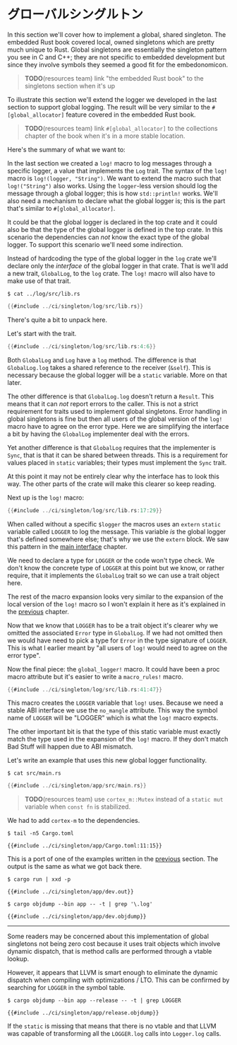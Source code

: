 <!-- # Global singletons -->

# グローバルシングルトン

In this section we'll cover how to implement a global, shared singleton. The
embedded Rust book covered local, owned singletons which are pretty much unique
to Rust. Global singletons are essentially the singleton pattern you see in C
and C++; they are not specific to embedded development but since they involve
symbols they seemed a good fit for the embedonomicon.

> **TODO**(resources team) link "the embedded Rust book" to the singletons
> section when it's up

To illustrate this section we'll extend the logger we developed in the last
section to support global logging. The result will be very similar to the
`#[global_allocator]` feature covered in the embedded Rust book.

> **TODO**(resources team) link `#[global_allocator]` to the collections chapter
> of the book when it's in a more stable location.

Here's the summary of what we want to:

In the last section we created a `log!` macro to log messages through a specific
logger, a value that implements the `Log` trait. The syntax of the `log!` macro
is `log!(logger, "String")`. We want to extend the macro such that
`log!("String")` also works. Using the `logger`-less version should log the
message through a global logger; this is how `std::println!` works. We'll also
need a mechanism to declare what the global logger is; this is the part that's
similar to `#[global_allocator]`.

It could be that the global logger is declared in the top crate and it could
also be that the type of the global logger is defined in the top crate. In this
scenario the dependencies can *not* know the exact type of the global logger. To
support this scenario we'll need some indirection.

Instead of hardcoding the type of the global logger in the `log` crate we'll
declare only the *interface* of the global logger in that crate. That is we'll
add a new trait, `GlobalLog`, to the `log` crate. The `log!` macro will also
have to make use of that trait.

``` console
$ cat ../log/src/lib.rs
```

``` rust
{{#include ../ci/singleton/log/src/lib.rs}}
```

There's quite a bit to unpack here.

Let's start with the trait.

``` rust
{{#include ../ci/singleton/log/src/lib.rs:4:6}}
```

Both `GlobalLog` and `Log` have a `log` method. The difference is that
`GlobalLog.log` takes a shared reference to the receiver (`&self`). This is
necessary because the global logger will be a `static` variable. More on that
later.

The other difference is that `GlobalLog.log` doesn't return a `Result`. This
means that it can *not* report errors to the caller. This is not a strict
requirement for traits used to implement global singletons. Error handling in
global singletons is fine but then all users of the global version of the `log!`
macro have to agree on the error type. Here we are simplifying the interface a
bit by having the `GlobalLog` implementer deal with the errors.

Yet another difference is that `GlobalLog` requires that the implementer is
`Sync`, that is that it can be shared between threads. This is a requirement for
values placed in `static` variables; their types must implement the `Sync`
trait.

At this point it may not be entirely clear why the interface has to look this
way. The other parts of the crate will make this clearer so keep reading.

Next up is the `log!` macro:

``` rust
{{#include ../ci/singleton/log/src/lib.rs:17:29}}
```

When called without a specific `$logger` the macros uses an `extern` `static`
variable called `LOGGER` to log the message. This variable *is* the global
logger that's defined somewhere else; that's why we use the `extern` block. We
saw this pattern in the [main interface] chapter.

[main interface]: /main.html

We need to declare a type for `LOGGER` or the code won't type check. We don't
know the concrete type of `LOGGER` at this point but we know, or rather require,
that it implements the `GlobalLog` trait so we can use a trait object here.

The rest of the macro expansion looks very similar to the expansion of the local
version of the `log!` macro so I won't explain it here as it's explained in the
[previous] chapter.

[previous]: /logging.html

Now that we know that `LOGGER` has to be a trait object it's clearer why we
omitted the associated `Error` type in `GlobalLog`. If we had not omitted then
we would have need to pick a type for `Error` in the type signature of `LOGGER`.
This is what I earlier meant by "all users of `log!` would need to agree on the
error type".

Now the final piece: the `global_logger!` macro. It could have been a proc macro
attribute but it's easier to write a `macro_rules!` macro.

``` rust
{{#include ../ci/singleton/log/src/lib.rs:41:47}}
```

This macro creates the `LOGGER` variable that `log!` uses. Because we need a
stable ABI interface we use the `no_mangle` attribute. This way the symbol name
of `LOGGER` will be "LOGGER" which is what the `log!` macro expects.

The other important bit is that the type of this static variable must exactly
match the type used in the expansion of the `log!` macro. If they don't match
Bad Stuff will happen due to ABI mismatch.

Let's write an example that uses this new global logger functionality.

``` console
$ cat src/main.rs
```

``` rust
{{#include ../ci/singleton/app/src/main.rs}}
```

> **TODO**(resources team) use `cortex_m::Mutex` instead of a `static mut`
> variable when `const fn` is stabilized.

We had to add `cortex-m` to the dependencies.

``` console
$ tail -n5 Cargo.toml
```

``` text
{{#include ../ci/singleton/app/Cargo.toml:11:15}}
```

This is a port of one of the examples written in the [previous] section. The
output is the same as what we got back there.

``` console
$ cargo run | xxd -p
```

``` text
{{#include ../ci/singleton/app/dev.out}}
```

``` console
$ cargo objdump --bin app -- -t | grep '\.log'
```

``` text
{{#include ../ci/singleton/app/dev.objdump}}
```

---

Some readers may be concerned about this implementation of global singletons not
being zero cost because it uses trait objects which involve dynamic dispatch,
that is method calls are performed through a vtable lookup.

However, it appears that LLVM is smart enough to eliminate the dynamic dispatch
when compiling with optimizations / LTO. This can be confirmed by searching for
`LOGGER` in the symbol table.

``` console
$ cargo objdump --bin app --release -- -t | grep LOGGER
```

``` text
{{#include ../ci/singleton/app/release.objdump}}
```

If the `static` is missing that means that there is no vtable and that LLVM was
capable of transforming all the `LOGGER.log` calls into `Logger.log` calls.
